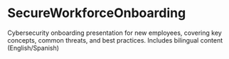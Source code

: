 # SecureWorkforceOnboarding
Cybersecurity onboarding presentation for new employees, covering key concepts, common threats, and best practices. Includes bilingual content (English/Spanish)
